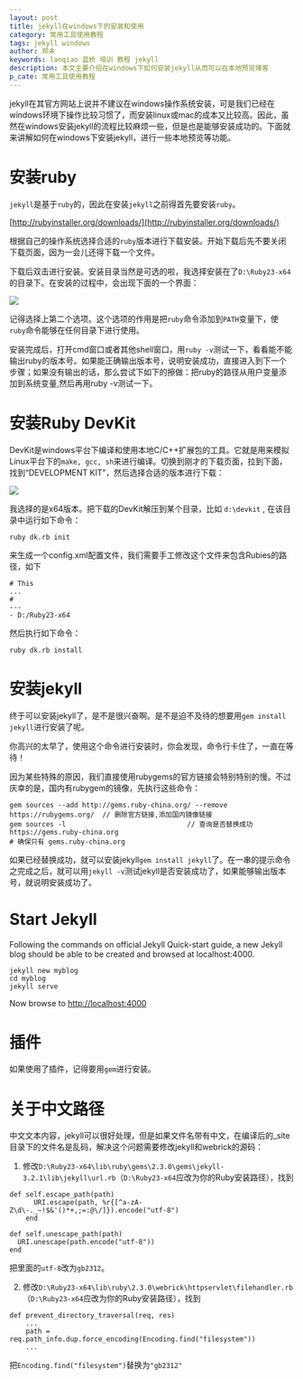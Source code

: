 ```yaml
---
layout: post
title: jekyll在windows下的安装和使用
category: 常用工具使用教程
tags: jekyll windows
author: 郑未
keywords: lanqiao 蓝桥 培训 教程 jekyll
description: 本文主要介绍在windows下如何安装jekyll从而可以在本地预览博客
p_cate: 常用工具使用教程
---
```


jekyll在其官方网站上说并不建议在windows操作系统安装，可是我们已经在windows环境下操作比较习惯了，而安装linux或mac的成本又比较高。因此，虽然在windows安装jekyll的流程比较麻烦一些，但是也是能够安装成功的。下面就来讲解如何在windows下安装jekyll，进行一些本地预览等功能。

# 安装ruby #

`jekyll`是基于`ruby`的，因此在安装`jekyll`之前得首先要安装`ruby`。

[http://rubyinstaller.org/downloads/](http://rubyinstaller.org/downloads/)

根据自己的操作系统选择合适的`ruby`版本进行下载安装。开始下载后先不要关闭下载页面，因为一会儿还得下载一个文件。

下载后双击进行安装。安装目录当然是可选的啦，我选择安装在了`D:\Ruby23-x64`的目录下。在安装的过程中，会出现下面的一个界面：

![](http://i.imgur.com/Jda4xXA.png)

记得选择上第二个选项。这个选项的作用是把`ruby`命令添加到`PATH`变量下，使`ruby`命令能够在任何目录下进行使用。

安装完成后，打开cmd窗口或者其他shell窗口，用`ruby -v`测试一下，看看能不能输出ruby的版本号。如果能正确输出版本号，说明安装成功，直接进入到下一个步骤；如果没有输出的话，那么尝试下如下的擦做：把ruby的路径从用户变量添加到系统变量,然后再用ruby -v测试一下。

# 安装Ruby DevKit #

DevKit是windows平台下编译和使用本地C/C++扩展包的工具。它就是用来模拟Linux平台下的`make, gcc, sh`来进行编译。切换到刚才的下载页面，拉到下面，找到“DEVELOPMENT KIT”，然后选择合适的版本进行下载：

![](http://i.imgur.com/UM4cwRC.png)

我选择的是x64版本。把下载的DevKit解压到某个目录，比如 `d:\devkit` , 在该目录中运行如下命令：

	ruby dk.rb init

来生成一个config.xml配置文件，我们需要手工修改这个文件来包含Rubies的路径，如下

	# This
	...
	#
	---
	- D:/Ruby23-x64

然后执行如下命令：

	ruby dk.rb install

# 安装jekyll

终于可以安装jekyll了，是不是很兴奋啊。是不是迫不及待的想要用`gem install jekyll`进行安装了呢。

你高兴的太早了，使用这个命令进行安装时，你会发现，命令行卡住了，一直在等待！

因为某些特殊的原因，我们直接使用rubygems的官方链接会特别特别的慢。不过庆幸的是，国内有rubygem的镜像，先执行这些命令：

	gem sources --add http://gems.ruby-china.org/ --remove https://rubygems.org/  // 删除官方链接,添加国内镜像链接
	gem sources -l                              // 查询是否替换成功
	https://gems.ruby-china.org
	# 确保只有 gems.ruby-china.org

如果已经替换成功，就可以安装jekyll`gem install jekyll`了。在一串的提示命令之完成之后，就可以用`jekyll -v`测试jekyll是否安装成功了，如果能够输出版本号，就说明安装成功了。

# Start Jekyll

Following the commands on official Jekyll Quick-start guide, a new Jekyll blog should be able to be created and browsed at localhost:4000.

	jekyll new myblog
	cd myblog
	jekyll serve

Now browse to [http://localhost:4000](http://localhost:4000)

# 插件

如果使用了插件，记得要用`gem`进行安装。

# 关于中文路径

中文文本内容，jekyll可以很好处理，但是如果文件名带有中文，在编译后的_site目录下的文件名是乱码，解决这个问题需要修改jekyll和webrick的源码：

1. 修改`D:\Ruby23-x64\lib\ruby\gems\2.3.0\gems\jekyll-3.2.1\lib\jekyll\url.rb`（`D:\Ruby23-x64`应改为你的Ruby安装路径），找到

```
def self.escape_path(path)
      URI.escape(path, %r{[^a-zA-Z\d\-._~!$&'()*+,;=:@\/]}).encode("utf-8")
    end

def self.unescape_path(path)
  URI.unescape(path.encode("utf-8"))
end
```

把里面的`utf-8`改为`gb2312`。

2. 修改`D:\Ruby23-x64\lib\ruby\2.3.0\webrick\httpservlet\filehandler.rb`（`D:\Ruby23-x64`应改为你的Ruby安装路径），找到

```
def prevent_directory_traversal(req, res)
    ...
    path = req.path_info.dup.force_encoding(Encoding.find("filesystem"))
	...
```

把`Encoding.find("filesystem")`替换为`"gb2312"`
